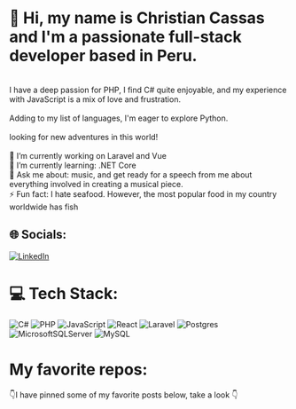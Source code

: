 # 💫 Hi, my name is Christian Cassas and I'm a passionate full-stack developer based in Peru.
<br>I have a deep passion for PHP, I find C# quite enjoyable, and my experience with JavaScript is a mix of love and frustration.<br><br>Adding to my list of languages, I'm eager to explore Python.<br><br> looking for new adventures in this world!<br><br>🔭 I’m currently working on Laravel and Vue<br>🌱 I’m currently learning: .NET Core<br>💬 Ask me about: music, and get ready for a speech from me about everything involved in creating a musical piece.<br>⚡ Fun fact: I hate seafood. However, the most popular food in my country worldwide has fish


## 🌐 Socials:
[![LinkedIn](https://img.shields.io/badge/LinkedIn-%230077B5.svg?logo=linkedin&logoColor=white)](https://linkedin.com/in/imchristian) 

# 💻 Tech Stack:
![C#](https://img.shields.io/badge/c%23-%23239120.svg?style=for-the-badge&logo=c-sharp&logoColor=white) ![PHP](https://img.shields.io/badge/php-%23777BB4.svg?style=for-the-badge&logo=php&logoColor=white) ![JavaScript](https://img.shields.io/badge/javascript-%23323330.svg?style=for-the-badge&logo=javascript&logoColor=%23F7DF1E) ![React](https://img.shields.io/badge/react-%2320232a.svg?style=for-the-badge&logo=react&logoColor=%2361DAFB) ![Laravel](https://img.shields.io/badge/laravel-%23FF2D20.svg?style=for-the-badge&logo=laravel&logoColor=white) ![Postgres](https://img.shields.io/badge/postgres-%23316192.svg?style=for-the-badge&logo=postgresql&logoColor=white) ![MicrosoftSQLServer](https://img.shields.io/badge/Microsoft%20SQL%20Sever-CC2927?style=for-the-badge&logo=microsoft%20sql%20server&logoColor=white) ![MySQL](https://img.shields.io/badge/mysql-%2300f.svg?style=for-the-badge&logo=mysql&logoColor=white) 
# My favorite repos:
👇I have pinned some of my favorite posts below, take a look 👇
